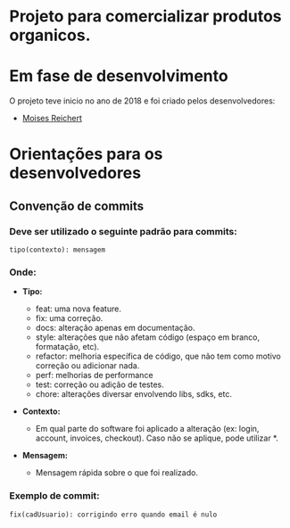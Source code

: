 # Projeto para comercializar produtos organicos. #
# Em fase de desenvolvimento #

O projeto teve inicio no ano de 2018 e foi criado pelos desenvolvedores: 
- [Moises Reichert](https://www.facebook.com/motz182)

# Orientações para os desenvolvedores #

## Convenção de commits ##

### Deve ser utilizado o seguinte padrão para commits: #
 
    tipo(contexto): mensagem
 
### Onde: ###

- **Tipo:** 

    - feat: uma nova feature. 
    - fix: uma correção. 
    - docs: alteração apenas em documentação. 
    - style: alterações que não afetam código (espaço em branco, formatação, etc). 
    - refactor: melhoria específica de código, que não tem como motivo correção ou adicionar nada. 
    - perf: melhorias de performance 
    - test: correção ou adição de testes. 
    - chore: alterações diversar envolvendo libs, sdks, etc.
    
- **Contexto:**
    
    - Em qual parte do software foi aplicado a alteração (ex: login, account, invoices, checkout). Caso não se aplique, pode utilizar *. 
  
- **Mensagem:**
    - Mensagem rápida sobre o que foi realizado. 
 
 
### Exemplo de commit: ###

    fix(cadUsuario): corrigindo erro quando email é nulo 
